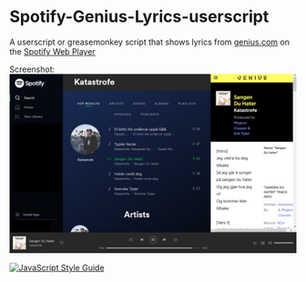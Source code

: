 # Spotify-Genius-Lyrics-userscript
A userscript or greasemonkey script that shows lyrics from [genius.com](https://genius.com/) on the [Spotify Web Player](https://open.spotify.com/)

Screenshot:
![Screenshot of spotify web player with lyrics](screenshot.png)


[![JavaScript Style Guide](https://img.shields.io/badge/code_style-standard-brightgreen.svg)](https://standardjs.com)
